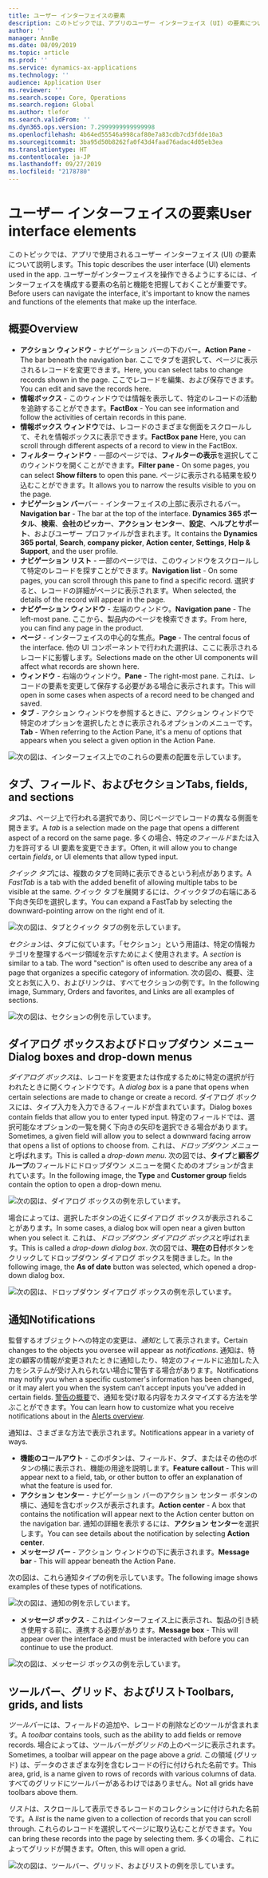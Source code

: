 ```yaml
---
title: ユーザー インターフェイスの要素
description: このトピックでは、アプリのユーザー インターフェイス (UI) の要素について説明します。
author: ''
manager: AnnBe
ms.date: 08/09/2019
ms.topic: article
ms.prod: ''
ms.service: dynamics-ax-applications
ms.technology: ''
audience: Application User
ms.reviewer: ''
ms.search.scope: Core, Operations
ms.search.region: Global
ms.author: tlefor
ms.search.validFrom: ''
ms.dyn365.ops.version: 7.2999999999999998
ms.openlocfilehash: 4b64ed55546a998caf80e7a83cdb7cd3fdde10a3
ms.sourcegitcommit: 3ba95d50b8262fa0f43d4faad76adac4d05eb3ea
ms.translationtype: HT
ms.contentlocale: ja-JP
ms.lasthandoff: 09/27/2019
ms.locfileid: "2178780"
---
```

# <a name="user-interface-elements"></a><span data-ttu-id="f17f2-103">ユーザー インターフェイスの要素</span><span class="sxs-lookup"><span data-stu-id="f17f2-103">User interface elements</span></span>

<span data-ttu-id="f17f2-104">このトピックでは、アプリで使用されるユーザー インターフェイス (UI) の要素について説明します。</span><span class="sxs-lookup"><span data-stu-id="f17f2-104">This topic describes the user interface (UI) elements used in the app.</span></span> <span data-ttu-id="f17f2-105">ユーザーがインターフェイスを操作できるようにするには、インターフェイスを構成する要素の名前と機能を把握しておくことが重要です。</span><span class="sxs-lookup"><span data-stu-id="f17f2-105">Before users can navigate the interface, it's important to know the names and functions of the elements that make up the interface.</span></span>

## <a name="overview"></a><span data-ttu-id="f17f2-106">概要</span><span class="sxs-lookup"><span data-stu-id="f17f2-106">Overview</span></span>

- <span data-ttu-id="f17f2-107">**アクション ウィンドウ** - ナビゲーション バーの下のバー。</span><span class="sxs-lookup"><span data-stu-id="f17f2-107">**Action Pane** - The bar beneath the navigation bar.</span></span> <span data-ttu-id="f17f2-108">ここでタブを選択して、ページに表示されるレコードを変更できます。</span><span class="sxs-lookup"><span data-stu-id="f17f2-108">Here, you can select tabs to change records shown in the page.</span></span> <span data-ttu-id="f17f2-109">ここでレコードを編集、および保存できます。</span><span class="sxs-lookup"><span data-stu-id="f17f2-109">You can edit and save the records here.</span></span>  
- <span data-ttu-id="f17f2-110">**情報ボックス** - このウィンドウでは情報を表示して、特定のレコードの活動を追跡することができます。</span><span class="sxs-lookup"><span data-stu-id="f17f2-110">**FactBox** - You can see information and follow the activities of certain records in this pane.</span></span>  
- <span data-ttu-id="f17f2-111">**情報ボックス ウィンドウ**では、レコードのさまざまな側面をスクロールして、それを情報ボックスに表示できます。</span><span class="sxs-lookup"><span data-stu-id="f17f2-111">**FactBox pane** Here, you can scroll through different aspects of a record to view in the FactBox.</span></span>  
- <span data-ttu-id="f17f2-112">**フィルター ウィンドウ** - 一部のページでは、**フィルターの表示**を選択してこのウィンドウを開くことができます。</span><span class="sxs-lookup"><span data-stu-id="f17f2-112">**Filter pane** - On some pages, you can select **Show filters** to open this pane.</span></span> <span data-ttu-id="f17f2-113">ページに表示される結果を絞り込むことができます。</span><span class="sxs-lookup"><span data-stu-id="f17f2-113">It allows you to narrow the results visible to you on the page.</span></span>  
- <span data-ttu-id="f17f2-114">**ナビゲーション バー**バー - インターフェイスの上部に表示されるバー。</span><span class="sxs-lookup"><span data-stu-id="f17f2-114">**Navigation bar** - The bar at the top of the interface.</span></span> <span data-ttu-id="f17f2-115">**Dynamics 365 ポータル**、**検索**、**会社のピッカー**、**アクション センター**、**設定**、**ヘルプとサポート**、およびユーザー プロファイルが含まれます。</span><span class="sxs-lookup"><span data-stu-id="f17f2-115">It contains the **Dynamics 365 portal**, **Search**, **company picker**, **Action center**, **Settings**, **Help & Support**, and the user profile.</span></span>  
- <span data-ttu-id="f17f2-116">**ナビゲーション リスト** - 一部のページでは、このウィンドウをスクロールして特定のレコードを探すことができます。</span><span class="sxs-lookup"><span data-stu-id="f17f2-116">**Navigation list** - On some pages, you can scroll through this pane to find a specific record.</span></span> <span data-ttu-id="f17f2-117">選択すると、レコードの詳細がページに表示されます。</span><span class="sxs-lookup"><span data-stu-id="f17f2-117">When selected, the details of the record will appear in the page.</span></span>  
- <span data-ttu-id="f17f2-118">**ナビゲーション ウィンドウ** - 左端のウィンドウ。</span><span class="sxs-lookup"><span data-stu-id="f17f2-118">**Navigation pane** - The left-most pane.</span></span> <span data-ttu-id="f17f2-119">ここから、製品内のページを検索できます。</span><span class="sxs-lookup"><span data-stu-id="f17f2-119">From here, you can find any page in the product.</span></span>  
- <span data-ttu-id="f17f2-120">**ページ** - インターフェイスの中心的な焦点。</span><span class="sxs-lookup"><span data-stu-id="f17f2-120">**Page** - The central focus of the interface.</span></span> <span data-ttu-id="f17f2-121">他の UI コンポーネントで行われた選択は、ここに表示されるレコードに影響します。</span><span class="sxs-lookup"><span data-stu-id="f17f2-121">Selections made on the other UI components will affect what records are shown here.</span></span>  
- <span data-ttu-id="f17f2-122">**ウィンドウ** - 右端のウィンドウ。</span><span class="sxs-lookup"><span data-stu-id="f17f2-122">**Pane** - The right-most pane.</span></span> <span data-ttu-id="f17f2-123">これは、レコードの要素を変更して保存する必要がある場合に表示されます。</span><span class="sxs-lookup"><span data-stu-id="f17f2-123">This will open in some cases when aspects of a record need to be changed and saved.</span></span>  
- <span data-ttu-id="f17f2-124">**タブ** - アクション ウィンドウを参照するときに、アクション ウィンドウで特定のオプションを選択したときに表示されるオプションのメニューです。</span><span class="sxs-lookup"><span data-stu-id="f17f2-124">**Tab** - When referring to the Action Pane, it's a menu of options that appears when you select a given option in the Action Pane.</span></span>  

![次の図は、インターフェイス上でのこれらの要素の配置を示しています。](media/user-interface-01.png)

## <a name="tabs-fields-and-sections"></a><span data-ttu-id="f17f2-126">タブ、フィールド、およびセクション</span><span class="sxs-lookup"><span data-stu-id="f17f2-126">Tabs, fields, and sections</span></span>

<span data-ttu-id="f17f2-127">*タブ*は、ページ上で行われる選択であり、同じページでレコードの異なる側面を開きます。</span><span class="sxs-lookup"><span data-stu-id="f17f2-127">A *tab* is a selection made on the page that opens a different aspect of a record on the same page.</span></span> <span data-ttu-id="f17f2-128">多くの場合、特定*のフィールド*または入力を許可する UI 要素を変更できます。</span><span class="sxs-lookup"><span data-stu-id="f17f2-128">Often, it will allow you to change certain *fields*, or UI elements that allow typed input.</span></span> 

<span data-ttu-id="f17f2-129">*クイック タブ*には、複数のタブを同時に表示できるという利点があります。</span><span class="sxs-lookup"><span data-stu-id="f17f2-129">A *FastTab* is a tab with the added benefit of allowing multiple tabs to be visible at the same.</span></span> <span data-ttu-id="f17f2-130">クイック タブを展開するには、クイックタブの右端にある下向き矢印を選択します。</span><span class="sxs-lookup"><span data-stu-id="f17f2-130">You can expand a FastTab by selecting the downward-pointing arrow on the right end of it.</span></span>

![次の図は、タブとクイック タブの例を示しています。](media/user-interface-02.png)

<span data-ttu-id="f17f2-132">*セクション*は、タブに似ています。「セクション」という用語は、特定の情報カテゴリを整理するページ領域を示すためによく使用されます。</span><span class="sxs-lookup"><span data-stu-id="f17f2-132">A *section* is similar to a tab. The word "section" is often used to describe any area of a page that organizes a specific category of information.</span></span> <span data-ttu-id="f17f2-133">次の図の、概要、注文とお気に入り、およびリンクは、すべてセクションの例です。</span><span class="sxs-lookup"><span data-stu-id="f17f2-133">In the following image, Summary, Orders and favorites, and Links are all examples of sections.</span></span>

![次の図は、セクションの例を示しています。](media/user-interface-03.png)

## <a name="dialog-boxes-and-drop-down-menus"></a><span data-ttu-id="f17f2-135">ダイアログ ボックスおよびドロップダウン メニュー</span><span class="sxs-lookup"><span data-stu-id="f17f2-135">Dialog boxes and drop-down menus</span></span>

<span data-ttu-id="f17f2-136">*ダイアログ ボックス*は、レコードを変更または作成するために特定の選択が行われたときに開くウィンドウです。</span><span class="sxs-lookup"><span data-stu-id="f17f2-136">A *dialog box* is a pane that opens when certain selections are made to change or create a record.</span></span> <span data-ttu-id="f17f2-137">ダイアログ ボックスには、タイプ入力を入力できるフィールドが含まれています。</span><span class="sxs-lookup"><span data-stu-id="f17f2-137">Dialog boxes contain fields that allow you to enter typed input.</span></span> <span data-ttu-id="f17f2-138">特定のフィールドでは、選択可能なオプションの一覧を開く下向きの矢印を選択できる場合があります。</span><span class="sxs-lookup"><span data-stu-id="f17f2-138">Sometimes, a given field will allow you to select a downward facing arrow that opens a list of options to choose from.</span></span> <span data-ttu-id="f17f2-139">これは、*ドロップダウン メニュー*と呼ばれます。</span><span class="sxs-lookup"><span data-stu-id="f17f2-139">This is called a *drop-down menu*.</span></span> <span data-ttu-id="f17f2-140">次の図では、**タイプ**と**顧客グループ**のフィールドにドロップダウン メニューを開くためのオプションが含まれています。</span><span class="sxs-lookup"><span data-stu-id="f17f2-140">In the following image, the **Type** and **Customer group** fields contain the option to open a drop-down menu.</span></span>

![次の図は、ダイアログ ボックスの例を示しています。](media/user-interface-04.png)

<span data-ttu-id="f17f2-142">場合によっては、選択したボタンの近くにダイアログ ボックスが表示されることがあります。</span><span class="sxs-lookup"><span data-stu-id="f17f2-142">In some cases, a dialog box will open near a given button when you select it.</span></span> <span data-ttu-id="f17f2-143">これは、*ドロップダウン ダイアログ ボックス*と呼ばれます。</span><span class="sxs-lookup"><span data-stu-id="f17f2-143">This is called a *drop-down dialog box*.</span></span> <span data-ttu-id="f17f2-144">次の図では、**現在の日付**ボタンをクリックしてドロップダウン ダイアログ ボックスを開きました。</span><span class="sxs-lookup"><span data-stu-id="f17f2-144">In the following image, the **As of date** button was selected, which opened a drop-down dialog box.</span></span>

![次の図は、ドロップダウン ダイアログ ボックスの例を示しています。](media/user-interface-05.png)

## <a name="notifications"></a><span data-ttu-id="f17f2-146">通知</span><span class="sxs-lookup"><span data-stu-id="f17f2-146">Notifications</span></span>

<span data-ttu-id="f17f2-147">監督するオブジェクトへの特定の変更は、*通知*として表示されます。</span><span class="sxs-lookup"><span data-stu-id="f17f2-147">Certain changes to the objects you oversee will appear as *notifications*.</span></span> <span data-ttu-id="f17f2-148">通知は、特定の顧客の情報が変更されたときに通知したり、特定のフィールドに追加した入力をシステムが受け入れられない場合に警告する場合があります。</span><span class="sxs-lookup"><span data-stu-id="f17f2-148">Notifications may notify you when a specific customer's information has been changed, or it may alert you when the system can't accept inputs you've added in certain fields.</span></span> <span data-ttu-id="f17f2-149">[警告の概要](../get-started/alerts-overview.md)で、通知を受け取る内容をカスタマイズする方法を学ぶことができます。</span><span class="sxs-lookup"><span data-stu-id="f17f2-149">You can learn how to customize what you receive notifications about in the [Alerts overview](../get-started/alerts-overview.md).</span></span>

<span data-ttu-id="f17f2-150">通知は、さまざまな方法で表示されます。</span><span class="sxs-lookup"><span data-stu-id="f17f2-150">Notifications appear in a variety of ways.</span></span>
- <span data-ttu-id="f17f2-151">**機能のコールアウト** - このボタンは、フィールド、タブ、またはその他のボタンの横に表示され、機能の用途を説明します。</span><span class="sxs-lookup"><span data-stu-id="f17f2-151">**Feature callout** - This will appear next to a field, tab, or other button to offer an explanation of what the feature is used for.</span></span> 
- <span data-ttu-id="f17f2-152">**アクション センター** - ナビゲーション バーのアクション センター ボタンの横に、通知を含むボックスが表示されます。</span><span class="sxs-lookup"><span data-stu-id="f17f2-152">**Action center** - A box that contains the notification will appear next to the Action center button on the navigation bar.</span></span> <span data-ttu-id="f17f2-153">通知の詳細を表示するには、**アクション センター**を選択します。</span><span class="sxs-lookup"><span data-stu-id="f17f2-153">You can see details about the notification by selecting **Action center**.</span></span>  
- <span data-ttu-id="f17f2-154">**メッセージ バー** - アクション ウィンドウの下に表示されます。</span><span class="sxs-lookup"><span data-stu-id="f17f2-154">**Message bar** - This will appear beneath the Action Pane.</span></span>  

<span data-ttu-id="f17f2-155">次の図は、これら通知タイプの例を示しています。</span><span class="sxs-lookup"><span data-stu-id="f17f2-155">The following image shows examples of these types of notifications.</span></span>

![次の図は、通知の例を示しています。](media/user-interface-06.png)

- <span data-ttu-id="f17f2-157">**メッセージ ボックス** - これはインターフェイス上に表示され、製品の引き続き使用する前に、連携する必要があります。</span><span class="sxs-lookup"><span data-stu-id="f17f2-157">**Message box** - This will appear over the interface and must be interacted with before you can continue to use the product.</span></span>  

![次の図は、メッセージ ボックスの例を示しています。](media/user-interface-07.png)

## <a name="toolbars-grids-and-lists"></a><span data-ttu-id="f17f2-159">ツールバー、グリッド、およびリスト</span><span class="sxs-lookup"><span data-stu-id="f17f2-159">Toolbars, grids, and lists</span></span>

<span data-ttu-id="f17f2-160">*ツールバー*には、フィールドの追加や、レコードの削除などのツールが含まれます。</span><span class="sxs-lookup"><span data-stu-id="f17f2-160">A *toolbar* contains tools, such as the ability to add fields or remove records.</span></span> <span data-ttu-id="f17f2-161">場合によっては、ツールバーが*グリッド*の上のページに表示されます。</span><span class="sxs-lookup"><span data-stu-id="f17f2-161">Sometimes, a toolbar will appear on the page above a *grid*.</span></span> <span data-ttu-id="f17f2-162">この領域 (グリッド) は、データのさまざまな列を含むレコードの行に付けられた名前です。</span><span class="sxs-lookup"><span data-stu-id="f17f2-162">This area, grid, is a name given to rows of records with various columns of data.</span></span> <span data-ttu-id="f17f2-163">すべてのグリッドにツールバーがあるわけではありません。</span><span class="sxs-lookup"><span data-stu-id="f17f2-163">Not all grids have toolbars above them.</span></span>

<span data-ttu-id="f17f2-164">*リスト*は、スクロールして表示できるレコードのコレクションに付けられた名前です。</span><span class="sxs-lookup"><span data-stu-id="f17f2-164">A *list* is the name given to a collection of records that you can scroll through.</span></span> <span data-ttu-id="f17f2-165">これらのレコードを選択してページに取り込むことができます。</span><span class="sxs-lookup"><span data-stu-id="f17f2-165">You can bring these records into the page by selecting them.</span></span> <span data-ttu-id="f17f2-166">多くの場合、これによってグリッドが開きます。</span><span class="sxs-lookup"><span data-stu-id="f17f2-166">Often, this will open a grid.</span></span>

![次の図は、ツールバー、グリッド、およびリストの例を示しています。](media/user-interface-08.png)
